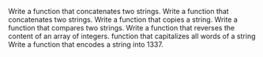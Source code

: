 Write a function that concatenates two strings.
Write a function that concatenates two strings.
Write a function that copies a string.
Write a function that compares two strings.
Write a function that reverses the content of an array of integers.
function that capitalizes all words of a string
Write a function that encodes a string into 1337.
